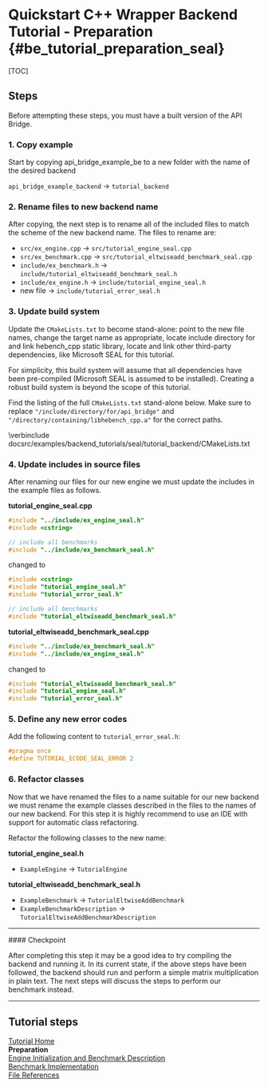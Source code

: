 Quickstart C++ Wrapper Backend Tutorial - Preparation {#be_tutorial_preparation_seal}
========================

[TOC]

## Steps

Before attempting these steps, you must have a built version of the API Bridge.

### 1. Copy example 

Start by copying api_bridge_example_be to a new folder with the name of the desired backend

`api_bridge_example_backend` -> `tutorial_backend`
	
### 2. Rename files to new backend name 

After copying, the next step is to rename all of the included files to match the scheme of the new backend name. The files to rename are:

- `src/ex_engine.cpp` -> `src/tutorial_engine_seal.cpp`
- `src/ex_benchmark.cpp` -> `src/tutorial_eltwiseadd_benchmark_seal.cpp`
- `include/ex_benchmark.h` -> `include/tutorial_eltwiseadd_benchmark_seal.h`
- `include/ex_engine.h` -> `include/tutorial_engine_seal.h`
- new file -> `include/tutorial_error_seal.h`
	
### 3. Update build system

Update the `CMakeLists.txt` to become stand-alone: point to the new file names, change the target name as appropriate, locate include directory for and link hebench_cpp static library, locate and link other third-party dependencies, like Microsoft SEAL for this tutorial.

For simplicity, this build system will assume that all dependencies have been pre-compiled (Microsoft SEAL is assumed to be installed). Creating a robust build system is beyond the scope of this tutorial.

Find the listing of the full `CMakeLists.txt` stand-alone below. Make sure to replace `"/include/directory/for/api_bridge"` and `"/directory/containing/libhebench_cpp.a"` for the correct paths.

\verbinclude docsrc/examples/backend_tutorials/seal/tutorial_backend/CMakeLists.txt

### 4. Update includes in source files
After renaming our files for our new engine we must update the includes in the example files as follows. 

**tutorial_engine_seal.cpp**

```cpp
#include "../include/ex_engine_seal.h"
#include <cstring>

// include all benchmarks
#include "../include/ex_benchmark_seal.h"
```
changed to 

```cpp
#include <cstring>
#include "tutorial_engine_seal.h"
#include "tutorial_error_seal.h"

// include all benchmarks
#include "tutorial_eltwiseadd_benchmark_seal.h"
```
	
**tutorial_eltwiseadd_benchmark_seal.cpp**

```cpp
#include "../include/ex_benchmark_seal.h"
#include "../include/ex_engine_seal.h"
```
	
changed to

```cpp
#include "tutorial_eltwiseadd_benchmark_seal.h"
#include "tutorial_engine_seal.h"
#include "tutorial_error_seal.h"
```

### 5. Define any new error codes
Add the following content to `tutorial_error_seal.h`:

```cpp
#pragma once
#define TUTORIAL_ECODE_SEAL_ERROR 2
```
	
### 6. Refactor classes
Now that we have renamed the files to a name suitable for our new backend we must rename the example classes described in the files to the names of our new backend. For this step it is highly recommend to use an IDE with support for automatic class refactoring.

Refactor the following classes to the new name:

**tutorial_engine_seal.h**

- `ExampleEngine` -> `TutorialEngine`
	
**tutorial_eltwiseadd_benchmark_seal.h**

- `ExampleBenchmark` -> `TutorialEltwiseAddBenchmark`
- `ExampleBenchmarkDescription` -> `TutorialEltwiseAddBenchmarkDescription`

<hr/>
#### Checkpoint

After completing this step it may be a good idea to try compiling the backend and running it. In its current state, if the above steps have been followed, the backend should run and perform a simple matrix multiplication in plain text. The next steps will discuss the steps to perform our benchmark instead.
<hr/>

## Tutorial steps

[Tutorial Home](backend_tutorial_seal.md)<br/>
<b>Preparation</b><br/>
[Engine Initialization and Benchmark Description](backend_tutorial_init_seal.md)<br/>
[Benchmark Implementation](backend_tutorial_impl_seal.md)<br/>
[File References](backend_tutorial_files_seal.md)
